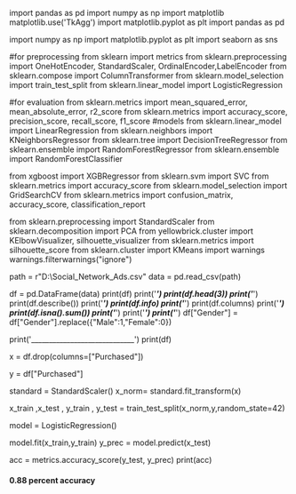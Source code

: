 import pandas as pd
import numpy as np
import matplotlib
matplotlib.use('TkAgg')
import matplotlib.pyplot as plt
import pandas as pd

import numpy as np
import matplotlib.pyplot as plt
import seaborn as sns

#for preprocessing
from sklearn import metrics
from sklearn.preprocessing import OneHotEncoder, StandardScaler, OrdinalEncoder,LabelEncoder
from sklearn.compose import ColumnTransformer
from sklearn.model_selection import train_test_split
from sklearn.linear_model import LogisticRegression

#for evaluation
from sklearn.metrics import mean_squared_error, mean_absolute_error, r2_score
from sklearn.metrics import accuracy_score, precision_score, recall_score, f1_score
#models
from sklearn.linear_model import LinearRegression
from sklearn.neighbors import KNeighborsRegressor
from sklearn.tree import DecisionTreeRegressor
from sklearn.ensemble import RandomForestRegressor
from sklearn.ensemble import RandomForestClassifier

from xgboost import XGBRegressor
from sklearn.svm import SVC
from sklearn.metrics import accuracy_score
from sklearn.model_selection import GridSearchCV
from sklearn.metrics import confusion_matrix, accuracy_score, classification_report


from sklearn.preprocessing import StandardScaler
from sklearn.decomposition import PCA
from yellowbrick.cluster import KElbowVisualizer, silhouette_visualizer
from sklearn.metrics import silhouette_score
from sklearn.cluster import KMeans
import warnings
warnings.filterwarnings("ignore")

path = r"D:\Social_Network_Ads.csv"
data = pd.read_csv(path)

df = pd.DataFrame(data)
print(df)
print('_____________________________')
print(df.head(3))
print('_____________________________')
print(df.describe())
print('_____________________________')
print(df.info)
print('_____________________________')
print(df.columns)
print('_____________________________')
print(df.isna().sum())
print('_____________________________')
print('_____________________________')
print('_____________________________')
df["Gender"] = df["Gender"].replace({"Male":1,"Female":0})

print('_____________________________')
print(df)


x = df.drop(columns=["Purchased"])

y = df["Purchased"]



standard = StandardScaler()
x_norm= standard.fit_transform(x)

x_train ,x_test , y_train , y_test = train_test_split(x_norm,y,random_state=42)

model = LogisticRegression()

model.fit(x_train,y_train)
y_prec = model.predict(x_test)

acc = metrics.accuracy_score(y_test, y_prec)
print(acc)
####   0.88 percent accuracy

